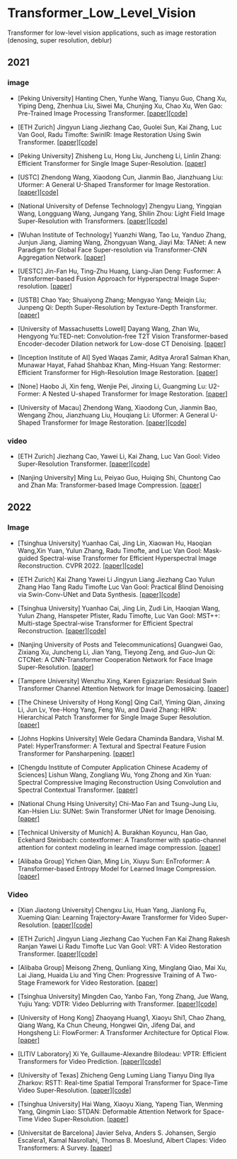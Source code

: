 # Transformer_Low_Level_Vision
Transformer for low-level vision applications, such as image restoration (denosing, super resolution, deblur)

## 2021

### image 

* [Peking University] Hanting Chen, Yunhe Wang, Tianyu Guo, Chang Xu, Yiping Deng, Zhenhua Liu, Siwei Ma, Chunjing Xu, Chao Xu, Wen Gao: Pre-Trained Image Processing Transformer. [[paper]](https://openaccess.thecvf.com/content/CVPR2021/papers/Chen_Pre-Trained_Image_Processing_Transformer_CVPR_2021_paper.pdf)[[code]](https://github.com/huawei-noah/Pretrained-IPT)

* [ETH Zurich] Jingyun Liang Jiezhang Cao, Guolei Sun, Kai Zhang, Luc Van Gool, Radu Timofte: SwinIR: Image Restoration Using Swin Transformer. [[paper]](https://arxiv.org/pdf/2108.10257.pdf)[[code]](https://github.com/JingyunLiang/SwinIR)

* [Peking University] Zhisheng Lu, Hong Liu, Juncheng Li, Linlin Zhang: Efficient Transformer for Single Image Super-Resolution. [[paper]](https://arxiv.org/pdf/2108.11084.pdf)

* [USTC] Zhendong Wang, Xiaodong Cun, Jianmin Bao, Jianzhuang Liu: Uformer: A General U-Shaped Transformer for Image Restoration. [[paper]](https://arxiv.org/pdf/2106.03106.pdf)[[code]](https://github.com/ZhendongWang6/Uformer)

* [National University of Defense Technology] Zhengyu Liang, Yingqian Wang, Longguang Wang, Jungang Yang, Shilin Zhou: Light Field Image Super-Resolution with Transformers. [[paper]](https://arxiv.org/pdf/2108.07597.pdf)[[code]](https://github.com/ZhengyuLiang24/LFT)

* [Wuhan Institute of Technology] Yuanzhi Wang, Tao Lu, Yanduo Zhang, Junjun Jiang, Jiaming Wang, Zhongyuan Wang, Jiayi Ma: TANet: A new Paradigm for Global Face Super-resolution via Transformer-CNN Aggregation Network. [[paper]](https://arxiv.org/pdf/2109.08174.pdf)

* [UESTC] Jin-Fan Hu, Ting-Zhu Huang, Liang-Jian Deng: Fusformer: A Transformer-based Fusion Approach for Hyperspectral Image Super-resolution. [[paper]](https://arxiv.org/pdf/2109.02079.pdf)

* [USTB] Chao Yao; Shuaiyong Zhang; Mengyao Yang; Meiqin Liu; Junpeng Qi: Depth Super-Resolution by Texture-Depth Transformer. [[paper]](https://www.researchgate.net/publication/352997384_Depth_Super-Resolution_by_Texture-Depth_Transformer)

* [University of Massachusetts Lowell] Dayang Wang, Zhan Wu, Hengyong Yu:TED-net: Convolution-free T2T Vision Transformer-based Encoder-decoder Dilation network for Low-dose CT Denoising. [[paper]](https://arxiv.org/ftp/arxiv/papers/2106/2106.04650.pdf)

* [Inception Institute of AI] Syed Waqas Zamir, Aditya Arora1 Salman Khan, Munawar Hayat, Fahad Shahbaz Khan, Ming-Hsuan Yang: Restormer: Efficient Transformer for High-Resolution Image Restoration. [[paper]](https://arxiv.org/pdf/2111.09881.pdf)

* [None] Haobo Ji, Xin feng, Wenjie Pei, Jinxing Li, Guangming Lu: U2-Former: A Nested U-shaped Transformer for Image Restoration. [[paper]](https://arxiv.org/pdf/2112.02279.pdf)

* [University of Macau] Zhendong Wang, Xiaodong Cun, Jianmin Bao, Wengang Zhou, Jianzhuang Liu, Houqiang Li: Uformer: A General U-Shaped Transformer for Image Restoration. [[paper]](https://arxiv.org/abs/2106.03106)[[code]](https://github.com/ZhendongWang6/Uformer)

### video

* [ETH Zurich] Jiezhang Cao, Yawei Li, Kai Zhang, Luc Van Gool: Video Super-Resolution Transformer. [[paper]](https://arxiv.org/abs/2106.06847)[[code]](https://github.com/caojiezhang/VSR-Transformer)

* [Nanjing University] Ming Lu, Peiyao Guo, Huiqing Shi, Chuntong Cao and Zhan Ma: Transformer-based Image Compression. [[paper]](https://arxiv.org/pdf/2111.06707.pdf)


## 2022

### Image

* [Tsinghua University] Yuanhao Cai, Jing Lin, Xiaowan Hu, Haoqian Wang,Xin Yuan, Yulun Zhang, Radu Timofte, and Luc Van Gool: Mask-guided Spectral-wise Transformer for Efficient Hyperspectral Image Reconstruction. CVPR 2022. [[paper]](https://arxiv.org/abs/2111.07910)[[code]](https://github.com/caiyuanhao1998/MST/)

* [ETH Zurich] Kai Zhang Yawei Li Jingyun Liang Jiezhang Cao Yulun Zhang Hao Tang Radu Timofte Luc Van Gool: Practical Blind Denoising via Swin-Conv-UNet and Data Synthesis. [[paper]](https://arxiv.org/abs/2203.13278)[[code]](https://github.com/cszn/SCUNet)

* [Tsinghua University] Yuanhao Cai, Jing Lin, Zudi Lin, Haoqian Wang, Yulun Zhang, Hanspeter Pfister, Radu Timofte, Luc Van Gool: MST++: Multi-stage Spectral-wise Transformer for Efficient Spectral Reconstruction. [[paper]](https://arxiv.org/abs/2204.07908)[[code]](https://github.com/caiyuanhao1998/MST-plus-plus)

* [Nanjing University of Posts and Telecommunications] Guangwei Gao, Zixiang Xu, Juncheng Li, Jian Yang, Tieyong Zeng, and Guo-Jun Qi: CTCNet: A CNN-Transformer Cooperation Network for Face Image Super-Resolution. [[paper]](https://arxiv.org/abs/2204.08696)

* [Tampere University] Wenzhu Xing, Karen Egiazarian: Residual Swin Transformer Channel Attention Network for Image Demosaicing. [[paper]](https://arxiv.org/abs/2204.07098)

* [The Chinese University of Hong Kong] Qing Cai1, Yiming Qian, Jinxing Li, Jun Lv, Yee-Hong Yang, Feng Wu, and David Zhang: HIPA: Hierarchical Patch Transformer for Single Image Super Resolution. [[paper]](https://arxiv.org/abs/2203.10247)

* [Johns Hopkins University] Wele Gedara Chaminda Bandara, Vishal M. Patel: HyperTransformer: A Textural and Spectral Feature Fusion Transformer for Pansharpening. [[paper]](https://arxiv.org/abs/2203.02503)

* [Chengdu Institute of Computer Application Chinese Academy of Sciences] Lishun Wang, Zongliang Wu, Yong Zhong and Xin Yuan: Spectral Compressive Imaging Reconstruction Using Convolution and Spectral Contextual Transformer. [[paper]](https://arxiv.org/abs/2201.05768)

* [National Chung Hsing University] Chi-Mao Fan and Tsung-Jung Liu, Kan-Hsien Liu: SUNet: Swin Transformer UNet for Image Denoising. [[paper]](https://arxiv.org/abs/2202.14009)

* [Technical University of Munich] A. Burakhan Koyuncu, Han Gao, Eckehard Steinbach: contextformer: A Transformer with spatio-channel attention for context modeling in learned image compression. [[paper]](https://arxiv.org/pdf/2203.02452.pdf)

* [Alibaba Group] Yichen Qian, Ming Lin, Xiuyu Sun: EnTroformer: A Transformer-based Entropy Model for Learned Image Compression. [[paper]](https://arxiv.org/pdf/2202.05492.pdf)


### Video

* [Xian Jiaotong University] Chengxu Liu, Huan Yang, Jianlong Fu, Xueming Qian: Learning Trajectory-Aware Transformer for Video Super-Resolution. [[paper]](https://arxiv.org/abs/2204.04216)[[code]](https://github.com/researchmm/TTVSR)

* [ETH Zurich] Jingyun Liang Jiezhang Cao Yuchen Fan Kai Zhang Rakesh Ranjan Yawei Li Radu Timofte Luc Van Gool: VRT: A Video Restoration Transformer. [[paper]](https://arxiv.org/abs/2201.12288)[[code]](https://github.com/JingyunLiang/VRT)

* [Alibaba Group] Meisong Zheng, Qunliang Xing, Minglang Qiao, Mai Xu, Lai Jiang, Huaida Liu and Ying Chen: Progressive Training of A Two-Stage Framework for Video Restoration. [[paper]](https://arxiv.org/abs/2204.09924)

* [Tsinghua University] Mingden Cao, Yanbo Fan, Yong Zhang, Jue Wang, Yujiu Yang: VDTR: Video Deblurring with Transformer. [[paper]](https://arxiv.org/abs/2204.08023)[[code]](https://github.com/ljzycmd/VDTR)

* [University of Hong Kong] Zhaoyang Huang1, Xiaoyu Shi1, Chao Zhang, Qiang Wang, Ka Chun Cheung, Hongwei Qin, Jifeng Dai, and Hongsheng Li: FlowFormer: A Transformer Architecture for Optical Flow. [[paper]](https://arxiv.org/abs/2203.16194)

* [LITIV Laboratory] Xi Ye, Guillaume-Alexandre Bilodeau: VPTR: Efficient Transformers for Video Prediction. [[paper]](https://arxiv.org/abs/2203.15836)[[code]](https://github.com/XiYe20/VPTR)

* [University of Texas] Zhicheng Geng Luming Liang Tianyu Ding Ilya Zharkov: RSTT: Real-time Spatial Temporal Transformer for Space-Time Video Super-Resolution. [[paper]](https://arxiv.org/abs/2203.14186)[[code]](https://github.com/llmpass/RSTT)

* [Tsinghua University] Hai Wang, Xiaoyu Xiang, Yapeng Tian, Wenming Yang, Qingmin Liao: STDAN: Deformable Attention Network for Space-Time Video Super-Resolution. [[paper]](https://arxiv.org/abs/2203.06841)

* [Universitat de Barcelona] Javier Selva, Anders S. Johansen, Sergio Escalera1, Kamal Nasrollahi, Thomas B. Moeslund, Albert Clapes: Video Transformers: A Survey. [[paper]](https://arxiv.org/abs/2201.05991)
